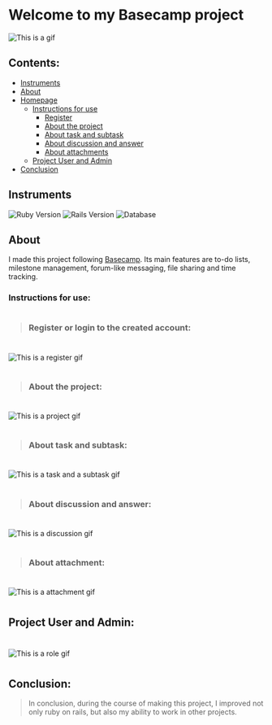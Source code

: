 # Welcome to my Basecamp project

![This is a gif](/photo_readmy/basecamp_gif.gif)

## **Contents**:

- [Instruments](#instruments)
- [About](#about)
- [Homepage](#homepage)
    - [Instructions for use](#instructions-for-use)
        - [Register](#register-or-login-to-the-created-account)
        - [About the project](#about-the-project)
        - [About task and subtask](#about-task-and-subtask)
        - [About discussion and answer](#about-discussion-and-answer)
        - [About attachments](#about-attachment)
    - [Project User and Admin](#project-user-and-admin)
- [Conclusion](#conclusion)



## Instruments

![Ruby Version](https://img.shields.io/badge/ruby%20version-3.1.2-green)
![Rails Version](https://img.shields.io/badge/rails%20version-7.0.3-yellow)
![Database](https://img.shields.io/badge/database-PostgreSQL-red)

## About

I made this project following [Basecamp](https://basecamp.com/). Its main features are to-do lists, milestone management, forum-like messaging, file sharing and time tracking.<br/>

### **Instructions for use:**
#
> ### Register or login to the created account:
#

![This is a register gif](/photo_readmy/register.gif)

#
> ### About the project:
#

![This is a project gif](/photo_readmy/project.gif)

#
> ### About task and subtask:
#

![This is a task and a subtask gif](/photo_readmy/task_and_subtask.gif)

#
> ### About discussion and answer:
#

![This is a discussion gif](/photo_readmy/discussion.gif)

#
> ### About attachment:
#

![This is a attachment gif](/photo_readmy/attachment.gif)

#
## Project User and Admin:
#

![This is a role gif](/photo_readmy/roly.gif)

#
## Conclusion:

> In conclusion, during the course of making this project, I improved not only ruby ​​on rails, but also my ability to work in other projects.


